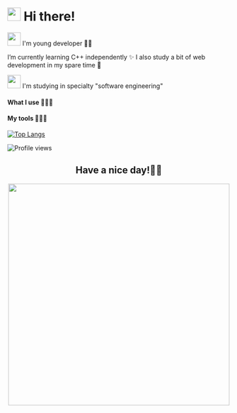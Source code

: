 <h1> <img src="https://emojis.slackmojis.com/emojis/images/1588315024/8823/hyperkitty.gif?1588315024" width="30" /> Hi there! </h1>

<img src="https://emojis.slackmojis.com/emojis/images/1571766665/6754/anime.gif?1571766665" width="30" /> I'm young developer 👋🏻 

I’m currently learning C++ independently ✨ I also study a bit of web development in my spare time 👀

<img src="https://emojis.slackmojis.com/emojis/images/1586280906/8541/computercat.gif?1586280906" width="30" /> I'm studying in specialty "software engineering" 

<h4>What I use 👩🏼‍💻</h4>

<h4>My tools 👩🏼‍💻</h4> 

[![Top Langs](https://github-readme-stats.vercel.app/api/top-langs/?username=ami-wq&layout=compact&)](https://github.com//github-readme-stats)

![Profile views](https://gpvc.arturio.dev/ami-wq)

<h2 align="center">Have a nice day!✌🏻 </h2>

<div align="center">
<img  src="https://dw1qzo2j34zu4.cloudfront.net/0b1/21383/aa30/4f0b/aa04/8c0e0f88e681/animated/483802.gif" width="500" /></div>

